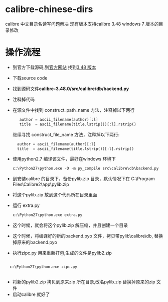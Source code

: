 # calibre-chinese-dirs
calibre 中文目录名读写问题解决
现有版本支持calibre 3.48 windows 7 版本的目录修改

# 操作流程

- 到官方下载源码,到[官方网站](https://calibre-ebook.com/zh_CN/download_windows) 找到[3.48 版本](https://download.calibre-ebook.com/3.48.0/)
- 下载source code
- 找到源码文件**calibre-3.48.0/src/calibre/db/backend.py**
- 注释掉代码
- 在源文件中找到 construct_path_name 方法，注释掉以下两行
  ```python
     author = ascii_filename(author)[:l]
     title  = ascii_filename(title.lstrip())[:l].rstrip()
  
  ```
  继续寻找 construct_file_name 方法，注释掉以下两行:
  ```python
    author = ascii_filename(author)[:l]
    title  = ascii_filename(title.lstrip())[:l].rstrip()
  ```

- 使用python2.7 编译该文件，最好在windows 环境下
  ```python
  c:\Python27\python.exe -O -m py_compile src\calibre\db\backend.py
  
  ```

- 到安装calibre 的目录下，备份pylib.zip 目录，默认情况下在 C:\Program Files\Calibre2\app\pylib.zip 

- 将这个pylib.zip 放到这个代码所在目录里面
- 运行 extra.py
  ```python
  c:\Python27\python.exe extra.py
  
  ```
- 这个时候，就会将这个pylib.zip 解压缩，并且创建一个目录
- 这个时候，将编译好的新的backend.pyo 文件，拷贝带pylib\calibre\db\, 替换掉原来的backend.pyo
- 执行zipc.py 用来重新打包,生成的文件是pylib2.zip
```python

  c:\Python27\python.exe zipc.py
  
```
- 将新的pylib2.zip 拷贝到原来zip 所在目录,改名pylib.zip 替换掉原来的zip 文件
- 启动calibre 就好了

